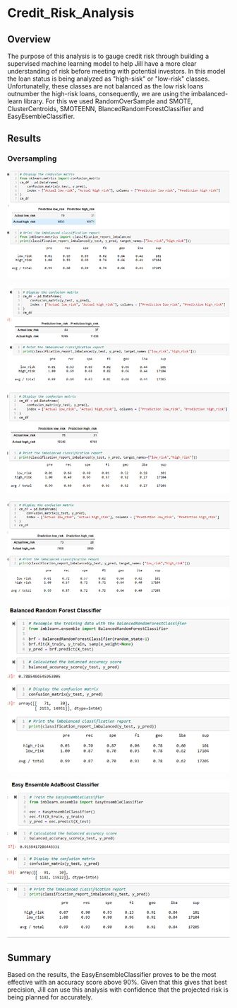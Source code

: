 # Credit_Risk_Analysis

## Overview

The purpose of this analysis is to gauge credit risk through building a supervised machine learning model to help Jill have a more clear understanding of risk before meeting with potential investors. In this model the loan status is being analyzed as "high-sisk" or "low-risk" classes. Unfortunatelly, these classes are not balanced as the low risk loans outnumber the high-risk loans, consequently, we are using the imbalanced-learn library. For this we used RandomOverSample and SMOTE, ClusterCentroids, SMOTEENN, BlancedRandomForestClassifier and EasyEsembleClassifier. 


## Results

### Oversampling

![Oversampling](https://github.com/lina2285/Credit_Risk_Analysis/blob/main/OVERSAMPLING_ACTUAL_RISK_REPORT.png)

![Smote](https://github.com/lina2285/Credit_Risk_Analysis/blob/main/SMOTE_ACTUAL_RISK_REPORT.png)

![Undersampling](https://github.com/lina2285/Credit_Risk_Analysis/blob/main/UNDERSAMPLING_ACTUAL_RISK_REPORT.png)

![Smoteenn](https://github.com/lina2285/Credit_Risk_Analysis/blob/main/SMOTEENN_ACTUAL_RISK_REPORT.png)

![Forest Classifier](https://github.com/lina2285/Credit_Risk_Analysis/blob/main/RANDON_FOREST.png)

![EasyEnsembleAdaboost](https://github.com/lina2285/Credit_Risk_Analysis/blob/main/ENSEBLE_ADABOOST.png)

## Summary
Based on the results, the EasyEnsembleClassifier proves to be the most effective with an accuracy score above 90%. Given that this gives that best precision, Jill can use this analysis with confidence that the projected risk is being planned for accurately. 
